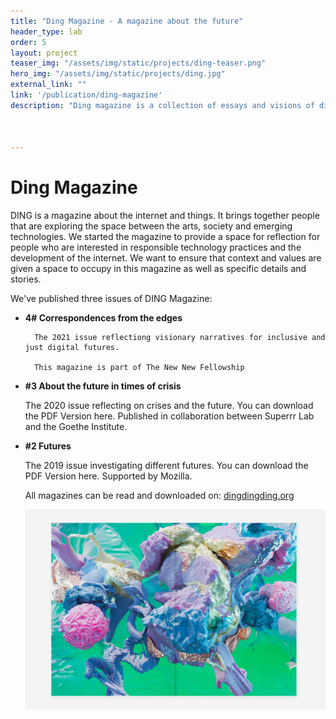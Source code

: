 ```yaml
---
title: "Ding Magazine - A magazine about the future"
header_type: lab
order: 5
layout: project
teaser_img: "/assets/img/static/projects/ding-teaser.png"
hero_img: "/assets/img/static/projects/ding.jpg"
external_link: ""
link: '/publication/ding-magazine'
description: "Ding magazine is a collection of essays and visions of different futures. There are three issues. All published in print and digitally."



---
```

<h1>Ding Magazine</h1>
<p>DING is a magazine about the internet and things. It brings together people that are exploring the space between the arts, society and emerging technologies. We started the magazine to provide a space for reflection for people who are interested in responsible technology practices and the development of the internet. We want to ensure that context and values are given a space to occupy in this magazine as well as specific details and stories.</p>

<p>We've published three issues of DING Magazine:</p>
<p>
<ul>
<li>
      <b>4# Correspondences from the edges</b>

      The 2021 issue reflectiong visionary narratives for inclusive and just digital futures.

      This magazine is part of The New New Fellowship
  </li>
 <li>
       <b>#3 About the future in times of crisis</b>

The 2020 issue reflecting on crises and the future. You can download the PDF Version here.  Published in collaboration between Superrr Lab and the Goethe Institute.
 </li>
 <li>
       <b>#2 Futures</b>

The 2019 issue investigating different futures. You can download the PDF Version here. Supported by Mozilla. 
 </li>

<p>All magazines can be read and downloaded on: <a href="http://dingdingding.org" target="_blank">dingdingding.org</a></p>
<img class="img-responsive" src="/assets/img/static/projects/ding3.jpg">

</ul>
</p>





